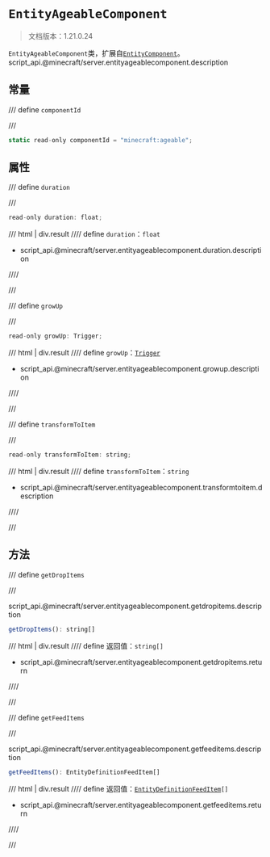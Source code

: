 # `EntityAgeableComponent`

> 文档版本：1.21.0.24

`EntityAgeableComponent`类，扩展自[`EntityComponent`](./entitycomponent.md)。script_api.@minecraft/server.entityageablecomponent.description

## 常量

/// define
`componentId`


///

```js
static read-only componentId = "minecraft:ageable";
```


## 属性

/// define
`duration`


///

```js
read-only duration: float;
```

/// html | div.result
//// define
`duration`：`float`

- script_api.@minecraft/server.entityageablecomponent.duration.description


////

///


/// define
`growUp`


///

```js
read-only growUp: Trigger;
```

/// html | div.result
//// define
`growUp`：[`Trigger`](./trigger.md)

- script_api.@minecraft/server.entityageablecomponent.growup.description


////

///


/// define
`transformToItem`


///

```js
read-only transformToItem: string;
```

/// html | div.result
//// define
`transformToItem`：`string`

- script_api.@minecraft/server.entityageablecomponent.transformtoitem.description


////

///


## 方法

/// define
`getDropItems`


///

script_api.@minecraft/server.entityageablecomponent.getdropitems.description

```js
getDropItems(): string[]
```

/// html | div.result
//// define
返回值：`string[]`

- script_api.@minecraft/server.entityageablecomponent.getdropitems.return


////

///


/// define
`getFeedItems`


///

script_api.@minecraft/server.entityageablecomponent.getfeeditems.description

```js
getFeedItems(): EntityDefinitionFeedItem[]
```

/// html | div.result
//// define
返回值：<code><a href="../entitydefinitionfeeditem/">EntityDefinitionFeedItem</a>[]</code>

- script_api.@minecraft/server.entityageablecomponent.getfeeditems.return


////

///

